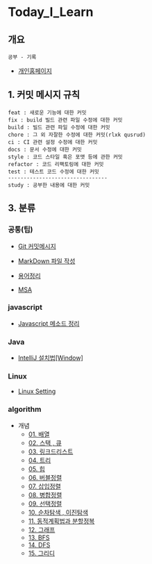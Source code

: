# Today_I_Learn

## 개요

    공부 - 기록

- [개인홈페이지 ](https://ybyblog.com)

## 1. 커밋 메시지 규칙

    feat : 새로운 기능에 대한 커밋
    fix : build 빌드 관련 파일 수정에 대한 커밋
    build : 빌드 관련 파일 수정에 대한 커밋
    chore : 그 외 자잘한 수정에 대한 커밋(rlxk qusrud)
    ci : CI 관련 설정 수정에 대한 커밋
    docs : 문서 수정에 대한 커밋
    style : 코드 스타일 혹은 포맷 등에 관한 커밋
    refactor : 코드 리팩토링에 대한 커밋
    test : 테스트 코드 수정에 대한 커밋
    --------------------------------
    study : 공부한 내용에 대한 커밋

## 3. 분류

### 공통(팁)

- [Git 커밋메시지](https://xtring-dev.tistory.com/entry/Git-%EA%B7%9C%EC%B9%99%EC%A0%81%EC%9D%B8-Commit-%EB%A9%94%EC%84%B8%EC%A7%80%EB%A1%9C-%EA%B0%9C%EB%B0%9C%ED%8C%80-%ED%98%91%EC%97%85%ED%95%98%EA%B8%B0-%F0%9F%91%BE)

- [MarkDown 파일 작성](https://github.com/nan-yb/Today_I_Learn/blob/main/common/2021-03-13-markdown.md)
- [용어정리]
- [MSA]

### javascript

- [Javascript 메소드 정리]

### Java

- [IntelliJ 설치법[Window]](https://goddaehee.tistory.com/195)

### Linux

- [Linux Setting](https://github.com/nan-yb/Today_I_Learn/blob/main/linux/2021-04-26-linuxSetting.md)

### algorithm

- 개념
  - [01. 배열](https://github.com/nan-yb/Today_I_Learn/blob/main/algorithm/2021-03-28-array.md)
  - [02. 스택 , 큐](https://github.com/nan-yb/Today_I_Learn/blob/main/algorithm/2021-03-28-stackAndQuque.md)
  - [03. 링크드리스트](https://github.com/nan-yb/Today_I_Learn/blob/main/algorithm/2021-03-29-linkedList.md)
  - [04. 트리](https://github.com/nan-yb/Today_I_Learn/blob/main/algorithm/2021-04-03-tree.md)
  - [05. 힙](https://github.com/nan-yb/Today_I_Learn/blob/main/algorithm/2021-04-04-heap.md)
  - [06. 버블정렬](https://github.com/nan-yb/Today_I_Learn/blob/main/algorithm/2021-04-24-bubbleSort.md)
  - [07. 삽입정렬](https://github.com/nan-yb/Today_I_Learn/blob/main/algorithm/2021-04-24-insertionSort.md)
  - [08. 병합정렬](https://github.com/nan-yb/Today_I_Learn/blob/main/algorithm/2021-04-24-mergeSort.md)
  - [09. 선택정렬 ](https://github.com/nan-yb/Today_I_Learn/blob/main/algorithm/2021-04-24-selectionSort.md)
  - [10. 순차탐색 , 이진탐색 ](https://github.com/nan-yb/Today_I_Learn/blob/main/algorithm/2021-04-24-seqSearchAndBinarySearch.md)
  - [11. 동적계획법과 분할정복](https://github.com/nan-yb/Today_I_Learn/blob/main/algorithm/2021-04-24-dpadc.md)
  - [12. 그래프 ](https://github.com/nan-yb/Today_I_Learn/blob/main/algorithm/2021-05-05-Graph.md)
  - [13. BFS](https://github.com/nan-yb/Today_I_Learn/blob/main/algorithm/2021-05-05-bfs.md)
  - [14. DFS](https://github.com/nan-yb/Today_I_Learn/blob/main/algorithm/2021-05-05-dfs.md)
  - [15. 그리디](https://github.com/nan-yb/Today_I_Learn/blob/main/algorithm/2021-05-05-greedy.md)

[javascript 메소드 정리]: https://github.com/nan-yb/Today_I_Learn/blob/main/js&ts/javascript_Array_Method.md
[용어정리]: https://github.com/nan-yb/Today_I_Learn/blob/main/common/용어정리.md
[msa]: https://github.com/nan-yb/Today_I_Learn/blob/main/common/MSA_Architecture.md
